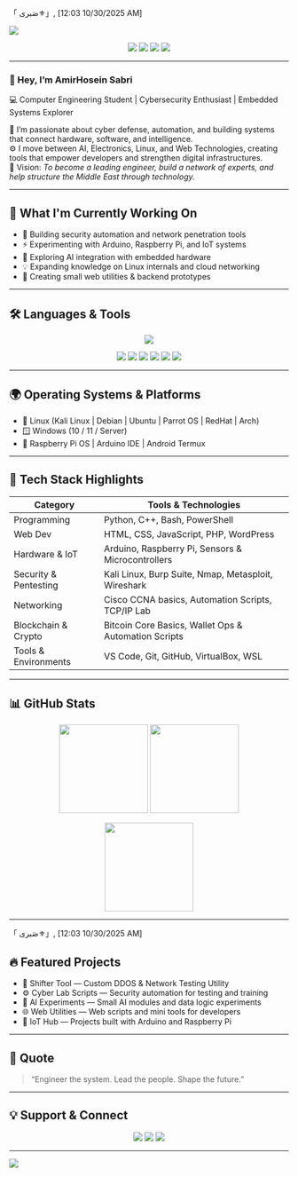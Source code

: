 「 صَبری⚜️」, [10/30/2025 12:03 AM]
<!-- Header / Banner -->
<img src="https://capsule-render.vercel.app/api?type=waving&color=0:000000,100:1a1a1a&height=200&section=header&text=AmirHosein%20Sabri&fontSize=42&fontColor=00FFCC&animation=fadeIn&fontAlignY=35" />

<p align="center">
  <a href="mailto:amirhoseinsabri@gmail.com"><img src="https://img.shields.io/badge/Gmail-D14836?style=flat&logo=gmail&logoColor=white"/></a>
  <a href="https://github.com/SabriAmir"><img src="https://img.shields.io/badge/GitHub-171515?style=flat&logo=github&logoColor=white"/></a>
  <a href="https://t.me/AmirSabri"><img src="https://img.shields.io/badge/Telegram-2CA5E0?style=flat&logo=telegram&logoColor=white"/></a>
  <a href="#"><img src="https://img.shields.io/badge/LinkedIn-0077B5?style=flat&logo=linkedin&logoColor=white"/></a>
</p>

---

### 👋 Hey, I’m AmirHosein Sabri
💻 Computer Engineering Student | Cybersecurity Enthusiast | Embedded Systems Explorer  

🚀 I’m passionate about cyber defense, automation, and building systems that connect hardware, software, and intelligence.  
⚙️ I move between AI, Electronics, Linux, and Web Technologies, creating tools that empower developers and strengthen digital infrastructures.  
🎯 Vision: *To become a leading engineer, build a network of experts, and help structure the Middle East through technology.*

---

## 🧠 What I'm Currently Working On
- 🔐 Building security automation and network penetration tools  
- ⚡ Experimenting with Arduino, Raspberry Pi, and IoT systems  
- 🧩 Exploring AI integration with embedded hardware  
- 💡 Expanding knowledge on Linux internals and cloud networking  
- 🧱 Creating small web utilities & backend prototypes  

---

## 🛠️ Languages & Tools
<p align="center">
  <img src="https://skillicons.dev/icons?i=python,cpp,html,css,js,php,wordpress,powershell,bash,git,vscode,arduino,raspberrypi,linux,debian,ubuntu,redhat" />
</p>

<p align="center">
  <img src="https://img.shields.io/badge/Kali%20Linux-557C94?style=flat&logo=kalilinux&logoColor=white"/>
  <img src="https://img.shields.io/badge/Parrot%20OS-2ECC71?style=flat&logo=linux&logoColor=white"/>
  <img src="https://img.shields.io/badge/Bitcoin-F7931A?style=flat&logo=bitcoin&logoColor=white"/>
  <img src="https://img.shields.io/badge/Networking-0078D7?style=flat&logo=cisco&logoColor=white"/>
  <img src="https://img.shields.io/badge/Automation-333333?style=flat&logo=python&logoColor=yellow"/>
  <img src="https://img.shields.io/badge/Open%20Source-181717?style=flat&logo=opensourceinitiative&logoColor=white"/>
</p>

---

## 🌍 Operating Systems & Platforms
- 🐧 Linux (Kali Linux | Debian | Ubuntu | Parrot OS | RedHat | Arch)  
- 🪟 Windows (10 / 11 / Server)  
- 💾 Raspberry Pi OS | Arduino IDE | Android Termux  

---

## 🧩 Tech Stack Highlights
| Category | Tools & Technologies |
|-----------|---------------------|
| Programming | Python, C++, Bash, PowerShell |
| Web Dev | HTML, CSS, JavaScript, PHP, WordPress |
| Hardware & IoT | Arduino, Raspberry Pi, Sensors & Microcontrollers |
| Security & Pentesting | Kali Linux, Burp Suite, Nmap, Metasploit, Wireshark |
| Networking | Cisco CCNA basics, Automation Scripts, TCP/IP Lab |
| Blockchain & Crypto | Bitcoin Core Basics, Wallet Ops & Automation Scripts |
| Tools & Environments | VS Code, Git, GitHub, VirtualBox, WSL |

---

## 📊 GitHub Stats
<p align="center">
  <img src="https://github-readme-stats.vercel.app/api?username=SabriAmir&show_icons=true&theme=radical&include_all_commits=true&count_private=true" height="160"/>
  <img src="https://github-readme-streak-stats.herokuapp.com/?user=SabriAmir&theme=radical" height="160"/>
</p>

<p align="center">
  <img src="https://github-readme-stats.vercel.app/api/top-langs/?username=SabriAmir&layout=compact&theme=radical&langs_count=10" height="160"/>
</p>

---

「 صَبری⚜️」, [10/30/2025 12:03 AM]
## 🔥 Featured Projects
- 🧰 Shifter Tool — Custom DDOS & Network Testing Utility  
- ⚙️ Cyber Lab Scripts — Security automation for testing and training  
- 🤖 AI Experiments — Small AI modules and data logic experiments  
- 🌐 Web Utilities — Web scripts and mini tools for developers  
- 🔌 IoT Hub — Projects built with Arduino and Raspberry Pi  

---

## 💬 Quote
> “Engineer the system. Lead the people. Shape the future.”  

---

## 💡 Support & Connect
<p align="center">
  <a href="https://t.me/AmirSabri"><img src="https://img.shields.io/badge/Telegram-2CA5E0?style=flat&logo=telegram&logoColor=white"/></a>
  <a href="mailto:amirhoseinsabri@gmail.com"><img src="https://img.shields.io/badge/Email-D14836?style=flat&logo=gmail&logoColor=white"/></a>
  <a href="https://github.com/SabriAmir"><img src="https://img.shields.io/badge/GitHub-171515?style=flat&logo=github&logoColor=white"/></a>
</p>

---

<img src="https://capsule-render.vercel.app/api?type=waving&color=0:000000,100:1a1a1a&height=100&section=footer" />
